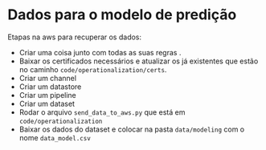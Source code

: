 # Dados para o modelo de predição

Etapas na aws para recuperar os dados:
* Criar uma coisa junto com todas as suas regras .
* Baixar os certificados necessários e atualizar os já existentes que estão no caminho `code/operationalization/certs`.
* Criar um channel
* Criar um datastore
* Criar um pipeline
* Criar um dataset
* Rodar o arquivo `send_data_to_aws.py` que está em `code/operationalization`
* Baixar os dados do dataset e colocar na pasta `data/modeling` com o nome `data_model.csv`